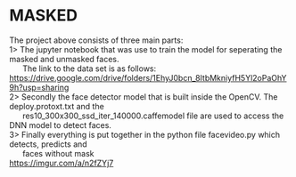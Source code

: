 # MASKED
The project above consists of three main parts:\
1> The jupyter notebook that was use to train the model for seperating the masked and unmasked faces.\
   &nbsp;&nbsp;&nbsp;&nbsp;&nbsp;&nbsp;The link to the data set is as follows:\
   https://drive.google.com/drive/folders/1EhyJ0bcn_8ItbMkniyfH5Yl2oPaOhY9h?usp=sharing \
2> Secondly the face detector model that is built inside the OpenCV. The deploy.protoxt.txt and the \
   &nbsp;&nbsp;&nbsp;&nbsp;&nbsp;&nbsp;res10_300x300_ssd_iter_140000.caffemodel file are used to access the DNN model to detect faces.\
3> Finally everything is put together in the python file facevideo.py which detects, predicts and\
   &nbsp;&nbsp;&nbsp;&nbsp;&nbsp;&nbsp;faces without mask\
   https://imgur.com/a/n2fZYj7
      
